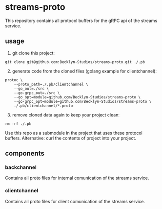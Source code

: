# streams-proto

This repository contains all protocol buffers for the gRPC api of the streams service.

## usage

1. git clone this project:

```shell
git clone git@github.com:Becklyn-Studios/streams-proto.git ./.pb
```

2. generate code from the cloned files (golang example for clientchannel):

```shell
protoc \
	--proto_path=./.pb/clientchannel \
	--go_out=./src \
	--go-grpc_out=./src \
	--go_opt=module=github.com/Becklyn-Studios/streams-proto \
	--go-grpc_opt=module=github.com/Becklyn-Studios/streams-proto \
	./.pb/clientchannel/*.proto
```

3. remove cloned data again to keep your project clean:

```shell
rm -rf ./.pb
```

Use this repo as a submodule in the project that uses these protocol buffers.
Alternative: curl the contents of project into your project.

## components

### backchannel

Contains all proto files for internal comunication of the streams service.

### clientchannel

Contains all proto files for client comunication of the streams service.
